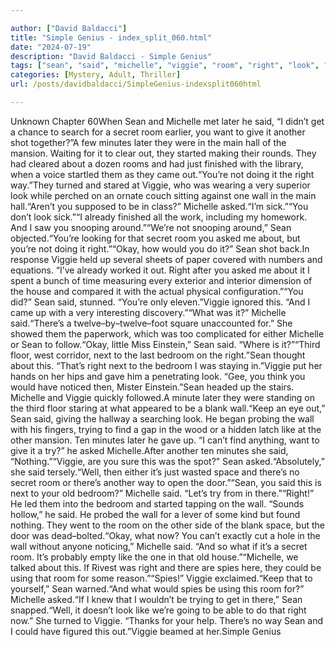 ```yaml
---

author: ["David Baldacci"]
title: "Simple Genius - index_split_060.html"
date: "2024-07-19"
description: "David Baldacci - Simple Genius"
tags: ["sean", "said", "michelle", "viggie", "room", "right", "look", "wall", "later", "secret", "minute", "bedroom", "another", "asked", "okay", "would", "next", "like", "spy", "get", "want", "give", "shot", "main", "mansion"]
categories: [Mystery, Adult, Thriller]
url: /posts/davidbaldacci/SimpleGenius-indexsplit060html

---
```



Unknown
Chapter 60When Sean and Michelle met later he said, “I didn’t get a chance to search for a secret room earlier, you want to give it another shot together?”A few minutes later they were in the main hall of the mansion. Waiting for it to clear out, they started making their rounds. They had cleared about a dozen rooms and had just finished with the library, when a voice startled them as they came out.“You’re not doing it the right way.”They turned and stared at Viggie, who was wearing a very superior look while perched on an ornate couch sitting against one wall in the main hall.“Aren’t you supposed to be in class?” Michelle asked.“I’m sick.”“You don’t look sick.”“I already finished all the work, including my homework. And I saw you snooping around.”“We’re not snooping around,” Sean objected.“You’re looking for that secret room you asked me about, but you’re not doing it right.”“Okay, how would you do it?” Sean shot back.In response Viggie held up several sheets of paper covered with numbers and equations. “I’ve already worked it out. Right after you asked me about it I spent a bunch of time measuring every exterior and interior dimension of the house and compared it with the actual physical configuration.”“You did?” Sean said, stunned. “You’re only eleven.”Viggie ignored this. “And I came up with a very interesting discovery.”“What was it?” Michelle said.“There’s a twelve–by–twelve–foot square unaccounted for.” She showed them the paperwork, which was too complicated for either Michelle or Sean to follow.“Okay, little Miss Einstein,” Sean said. “Where is it?”“Third floor, west corridor, next to the last bedroom on the right.”Sean thought about this. “That’s right next to the bedroom I was staying in.”Viggie put her hands on her hips and gave him a penetrating look. “Gee, you think you would have noticed then, Mister Einstein.”Sean headed up the stairs. Michelle and Viggie quickly followed.A minute later they were standing on the third floor staring at what appeared to be a blank wall.“Keep an eye out,” Sean said, giving the hallway a searching look. He began probing the wall with his fingers, trying to find a gap in the wood or a hidden latch like at the other mansion. Ten minutes later he gave up. “I can’t find anything, want to give it a try?” he asked Michelle.After another ten minutes she said, “Nothing.”“Viggie, are you sure this was the spot?” Sean asked.“Absolutely,” she said tersely.“Well, then either it’s just wasted space and there’s no secret room or there’s another way to open the door.”“Sean, you said this is next to your old bedroom?” Michelle said. “Let’s try from in there.”“Right!” He led them into the bedroom and started tapping on the wall. “Sounds hollow,” he said. He probed the wall for a lever of some kind but found nothing. They went to the room on the other side of the blank space, but the door was dead–bolted.“Okay, what now? You can’t exactly cut a hole in the wall without anyone noticing,” Michelle said. “And so what if it’s a secret room. It’s probably empty like the one in that old house.”“Michelle, we talked about this. If Rivest was right and there are spies here, they could be using that room for some reason.”“Spies!” Viggie exclaimed.“Keep that to yourself,” Sean warned.“And what would spies be using this room for?” Michelle asked.“If I knew that I wouldn’t be trying to get in there,” Sean snapped.“Well, it doesn’t look like we’re going to be able to do that right now.” She turned to Viggie. “Thanks for your help. There’s no way Sean and I could have figured this out.”Viggie beamed at her.Simple Genius
